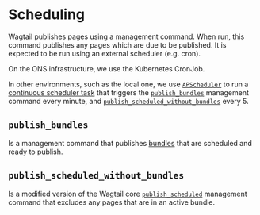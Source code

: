 # Scheduling

Wagtail publishes pages using a management command. When run, this command publishes any pages which are due to be published.
It is expected to be run using an external scheduler (e.g. cron).

On the ONS infrastructure, we use the Kubernetes CronJob.

In other environments, such as the local one, we use [`APScheduler`](https://pypi.org/project/APScheduler/) to run a [continuous scheduler task](https://github.com/ONSdigital/dis-wagtail/blob/main/cms/core/management/commands/scheduler.py)
that triggers the [`publish_bundles`](https://github.com/ONSdigital/dis-wagtail/blob/main/cms/bundles/management/commands/publish_bundles.py) management command
every minute, and [`publish_scheduled_without_bundles`](https://github.com/ONSdigital/dis-wagtail/blob/main/cms/bundles/management/commands/publish_scheduled_without_bundles.py) every 5.

## `publish_bundles`

Is a management command that publishes [bundles](bundles.md) that are scheduled and ready to publish.

## `publish_scheduled_without_bundles`

Is a modified version of the Wagtail core [`publish_scheduled`](https://github.com/wagtail/wagtail/blob/main/wagtail/management/commands/publish_scheduled.py)
management command that excludes any pages that are in an active bundle.
